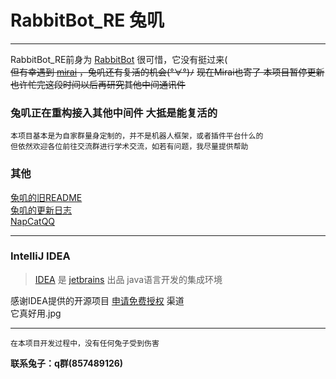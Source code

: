 # RabbitBot_RE 兔叽
-----
RabbitBot_RE前身为 [RabbitBot](https://github.com/MikuNyanya/RabbitBot) 很可惜，它没有挺过来(        
~~但有幸遇到 [mirai](https://github.com/mamoe/mirai) ，兔叽还有复活的机会(°∀°)ﾉ~~
~~现在Mirai也寄了 本项目暂停更新 也许忙完这段时间以后再研究其他中间通讯件~~        
### 兔叽正在重构接入其他中间件 大抵是能复活的

    本项目基本是为自家群量身定制的，并不是机器人框架，或者插件平台什么的
    但依然欢迎各位前往交流群进行学术交流，如若有问题，我尽量提供帮助

### 其他
[兔叽的旧README](https://github.com/MikuNyanya/RabbitBot_RE/blob/master/README_old.md)      
[兔叽的更新日志](https://github.com/MikuNyanya/RabbitBot_RE/blob/master/UPDATE_LOG.md)  
[NapCatQQ](https://github.com/NapNeko/NapCatQQ)

-----
### IntelliJ IDEA
>[IDEA](https://www.jetbrains.com/idea/) 是 [jetbrains](https://www.jetbrains.com/) 出品 java语言开发的集成环境

感谢IDEA提供的开源项目 [申请免费授权](https://www.jetbrains.com/shop/eform/opensource?product=ALL) 渠道  
它真好用.jpg

-----
    在本项目开发过程中，没有任何兔子受到伤害
__联系兔子：q群(857489126)__
